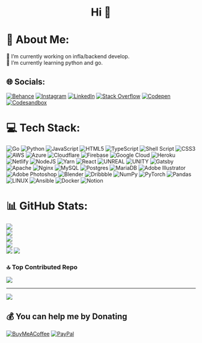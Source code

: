 <h1 align="center">Hi 👋</h1>

# 💫 About Me:
🔭 I’m currently working on infla/backend develop. <br>🌱 I’m currently learning python and go.


## 🌐 Socials:
[![Behance](https://img.shields.io/badge/Behance-1769ff?logo=behance&logoColor=white)](https://behance.net/takagiyuuki) [![Instagram](https://img.shields.io/badge/Instagram-%23E4405F.svg?logo=Instagram&logoColor=white)](https://instagram.com/yuukimizuiro) [![LinkedIn](https://img.shields.io/badge/LinkedIn-%230077B5.svg?logo=linkedin&logoColor=white)](https://linkedin.com/in/takagiyuuki) [![Stack Overflow](https://img.shields.io/badge/-Stackoverflow-FE7A16?logo=stack-overflow&logoColor=white)](https://stackoverflow.com/users/20720872) [![Codepen](https://img.shields.io/badge/Codepen-000000?logo=codepen&logoColor=white)](https://codepen.io/takagiyuuki) [![Codesandbox](https://img.shields.io/badge/Codesandbox-000000?logo=Codesandbox&logoColor=white)](https://codesandbox.io/u/takagiyuuki)

# 💻 Tech Stack:
![Go](https://img.shields.io/badge/go-%2300ADD8.svg?style=flat&logo=go&logoColor=white) ![Python](https://img.shields.io/badge/python-3670A0?style=flat&logo=python&logoColor=ffdd54) ![JavaScript](https://img.shields.io/badge/javascript-%23323330.svg?style=flat&logo=javascript&logoColor=%23F7DF1E) ![HTML5](https://img.shields.io/badge/html5-%23E34F26.svg?style=flat&logo=html5&logoColor=white) ![TypeScript](https://img.shields.io/badge/typescript-%23007ACC.svg?style=flat&logo=typescript&logoColor=white) ![Shell Script](https://img.shields.io/badge/shell_script-%23121011.svg?style=flat&logo=gnu-bash&logoColor=white) ![CSS3](https://img.shields.io/badge/css3-%231572B6.svg?style=flat&logo=css3&logoColor=white) ![AWS](https://img.shields.io/badge/AWS-%23FF9900.svg?style=flat&logo=amazon-aws&logoColor=white) ![Azure](https://img.shields.io/badge/azure-%230072C6.svg?style=flat&logo=azure-devops&logoColor=white) ![Cloudflare](https://img.shields.io/badge/Cloudflare-F38020?style=flat&logo=Cloudflare&logoColor=white) ![Firebase](https://img.shields.io/badge/firebase-%23039BE5.svg?style=flat&logo=firebase) ![Google Cloud](https://img.shields.io/badge/Google%20Cloud-%234285F4.svg?style=flat&logo=google-cloud&logoColor=white) ![Heroku](https://img.shields.io/badge/heroku-%23430098.svg?style=flat&logo=heroku&logoColor=white) ![Netlify](https://img.shields.io/badge/netlify-%23000000.svg?style=flat&logo=netlify&logoColor=#00C7B7) ![NodeJS](https://img.shields.io/badge/node.js-6DA55F?style=flat&logo=node.js&logoColor=white) ![Yarn](https://img.shields.io/badge/yarn-%232C8EBB.svg?style=flat&logo=yarn&logoColor=white) ![React](https://img.shields.io/badge/react-%2320232a.svg?style=flat&logo=react&logoColor=%2361DAFB) ![UNREAL](https://img.shields.io/badge/unreal-%2320232a.svg?style=flat&logo=unreal-engine&logoColor=white) ![UNITY](https://img.shields.io/badge/Unity-%2320232a.svg?style=flat&logo=unity&logoColor=white) ![Gatsby](https://img.shields.io/badge/Gatsby-%23663399.svg?style=flat&logo=gatsby&logoColor=white) ![Apache](https://img.shields.io/badge/apache-%23D42029.svg?style=flat&logo=apache&logoColor=white) ![Nginx](https://img.shields.io/badge/nginx-%23009639.svg?style=flat&logo=nginx&logoColor=white) ![MySQL](https://img.shields.io/badge/mysql-%2300f.svg?style=flat&logo=mysql&logoColor=white) ![Postgres](https://img.shields.io/badge/postgres-%23316192.svg?style=flat&logo=postgresql&logoColor=white) ![MariaDB](https://img.shields.io/badge/MariaDB-003545?style=flat&logo=mariadb&logoColor=white) ![Adobe Illustrator](https://img.shields.io/badge/adobeillustrator-%23FF9A00.svg?style=flat&logo=adobeillustrator&logoColor=white) ![Adobe Photoshop](https://img.shields.io/badge/adobephotoshop-%2331A8FF.svg?style=flat&logo=adobephotoshop&logoColor=white) ![Blender](https://img.shields.io/badge/blender-%23F5792A.svg?style=flat&logo=blender&logoColor=white) ![Dribbble](https://img.shields.io/badge/Dribbble-EA4C89?style=flat&logo=dribbble&logoColor=white) ![NumPy](https://img.shields.io/badge/numpy-%23013243.svg?style=flat&logo=numpy&logoColor=white) ![PyTorch](https://img.shields.io/badge/PyTorch-%23EE4C2C.svg?style=flat&logo=PyTorch&logoColor=white) ![Pandas](https://img.shields.io/badge/pandas-%23150458.svg?style=flat&logo=pandas&logoColor=white) ![LINUX](https://img.shields.io/badge/Linux-FCC624?style=flat&logo=linux&logoColor=black) ![Ansible](https://img.shields.io/badge/ansible-%231A1918.svg?style=flat&logo=ansible&logoColor=white) ![Docker](https://img.shields.io/badge/docker-%230db7ed.svg?style=flat&logo=docker&logoColor=white) ![Notion](https://img.shields.io/badge/Notion-%23000000.svg?style=flat&logo=notion&logoColor=white)
# 📊 GitHub Stats:
![](https://github-readme-stats.vercel.app/api?username=takagiyuuki&theme=transparent&hide_border=true&include_all_commits=true&count_private=true&show=reviews,discussions_started,discussions_answered&rank_icon=github&custom_title=Status)<br/>
![](https://github-readme-streak-stats.herokuapp.com/?user=takagiyuuki&theme=transparent&hide_border=true)<br/>
![](https://github-readme-stats.vercel.app/api/top-langs/?username=takagiyuuki&theme=transparent&hide_border=true&include_all_commits=true&count_private=true&layout=compact&langs_count=10)<br/>
![](https://github-readme-stats.vercel.app/api/wakatime?username=takagiyuuki&theme=transparent&hide_border=true&show_icons=true&layout=compact)<br/>
![](https://github-readme-activity-graph.vercel.app/graph?username=takagiyuuki&theme=tokyo-night&bg_color=00000000&hide_border=true)
![](https://github-profile-summary-cards.vercel.app/api/cards/profile-details?username=takagiyuuki&theme=tokyo-night&bg_color=00000000&hide_border=true)

### 🔝 Top Contributed Repo
![](https://github-contributor-stats.vercel.app/api?username=takagiyuuki&limit=5&theme=tokyo-night&combine_all_yearly_contributions=true&bg_color=00000000&hide_border=true)

---
[![](https://visitcount.itsvg.in/api?id=takagiyuuki&icon=8&color=12)](https://visitcount.itsvg.in)

  ## 💰 You can help me by Donating
  [![BuyMeACoffee](https://img.shields.io/badge/Buy%20Me%20a%20Coffee-ffdd00?style=flat&logo=buy-me-a-coffee&logoColor=black)](https://buymeacoffee.com/takagiyuuki) [![PayPal](https://img.shields.io/badge/PayPal-00457C?style=flat&logo=paypal&logoColor=white)](https://paypal.me/takagiyuuki) 

  
<!-- Proudly created with GPRM ( https://gprm.itsvg.in ) -->
